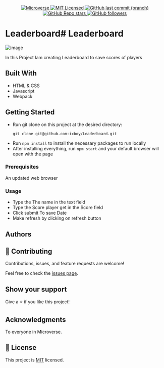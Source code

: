 <p align="center">
  <a href="https://www.microverse.org/">
    <img alt="Microverse" src="https://img.shields.io/badge/-Microverse-blueviolet?style=flat-square">
  </a>
  <a href="https://github.com/ixboy/Leaderboard/tree/main/LICENSE">
    <img alt="MIT Licensed" src="https://img.shields.io/github/license/ixboy/Leaderboard?style=flat-square">
  </a>
  <a href="https://github.com/ixboy/Leaderboard">
    <img alt="GitHub last commit (branch)" src="https://img.shields.io/github/last-commit/ixboy/Leaderboard/main?color=blue&style=flat-square">
  </a>
  <a href="https://github.com/ixboy/Leaderboard">
    <img alt="GitHub Repo stars" src="https://img.shields.io/github/stars/ixboy/Leaderboard?color=pink&label=%E2%98%85%20stars%20&style=flat-square">
  </a>
  <a href="https://github.com/ixboy">
    <img alt="GitHub followers" src="https://img.shields.io/github/followers/ixboy?color=yellow&logo=github&style=flat-square">
  </a>
</p>

# Leaderboard# Leaderboard
![image]()


In this Project Iam creating Leaderboard to save scores of players 

## Built With

- HTML & CSS
- Javascript
- Webpack

## Getting Started

- Run git clone on this project at the desired directory:
   ```
   git clone git@github.com:ixboy/Leaderboard.git
   ```
- Run `npm install` to install the necessary packages to run locally
- After installing everything, run `npm start` and your default browser will open with the page

### Prerequisites

An updated web browser

### Usage

- Type the The name in the text field
- Type the Score player get in the Score field
- Click submit To save Date
- Make refresh by clicking on refresh button


## Authors



## 🤝 Contributing

Contributions, issues, and feature requests are welcome!

Feel free to check the [issues page](../../issues/).

## Show your support

Give a ⭐️ if you like this project!

## Acknowledgments

To everyone in Microverse.

## 📝 License

This project is [MIT](./LICENSE) licensed.
